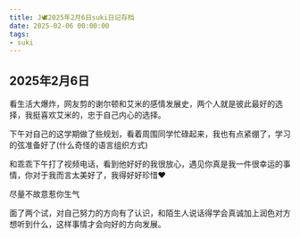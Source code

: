 ```yaml
---
title: J🕊️2025年2月6日suki日记存档
date: 2025-02-06 00:00:00
tags: 
- suki
---
```


## 2025年2月6日
看生活大爆炸，网友剪的谢尔顿和艾米的感情发展史，两个人就是彼此最好的选择，我挺喜欢艾米的，忠于自己内心的选择。

下午对自己的这学期做了些规划，看着周围同学忙碌起来，我也有点紧绷了，学习的弦准备好了(什么奇怪的语言组织方式)

和乖乖下午打了视频电话，看到他好好的我很放心，遇见你真是我一件很幸运的事情，你对于我而言太美好了，我得好好珍惜❤️

尽量不故意惹你生气

面了两个试，对自己努力的方向有了认识，和陌生人说话得学会真诚加上润色对方想听到什么，这样事情才会向好的方向发展。